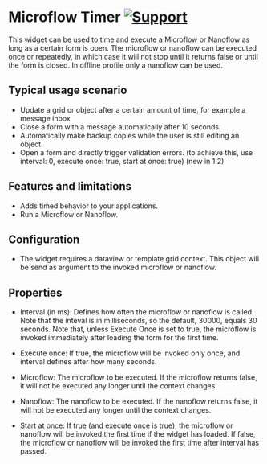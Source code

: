 # Microflow Timer [![Support](https://img.shields.io/badge/Mendix%20Support%3A-Platform-green.svg)](https://docs.mendix.com/community/app-store/app-store-content-support)

This widget can be used to time and execute a Microflow or Nanoflow as long as a certain form is open. The microflow or nanoflow can be executed once or repeatedly, in which case it will not stop until it returns false or until the form is closed. In offline profile only a nanoflow can be used.

## Typical usage scenario

* Update a grid or object after a certain amount of time, for example a message inbox
* Close a form with a message automatically after 10 seconds
* Automatically make backup copies while the user is still editing an object.
* Open a form and directly trigger validation errors. (to achieve this, use interval: 0, execute once: true, start at once: true) (new in 1.2)

## Features and limitations

* Adds timed behavior to your applications.
* Run a Microflow or Nanoflow.

## Configuration

* The widget requires a dataview or template grid context. This object will be send as argument to the invoked microflow or nanoflow.

## Properties

* Interval (in ms): Defines how often the microflow or nanoflow is called. Note that the inteval is in milliseconds, so the default, 30000, equals 30 seconds. Note that, unless Execute Once is set to true, the microflow is invoked immediately after loading the form for the first time.
* Execute once: If true, the microflow will be invoked only once, and interval defines after how many seconds.

* Microflow: The microflow to be executed. If the microflow returns false, it will not be executed any longer until the context changes.
* Nanoflow: The nanoflow to be executed. If the nanoflow returns false, it will not be executed any longer until the context changes.
* Start at once: If true (and execute once is true), the microflow or nanoflow will be invoked the first time if the widget has loaded. If false, the microflow or nanoflow will be invoked the first time after interval has passed.
